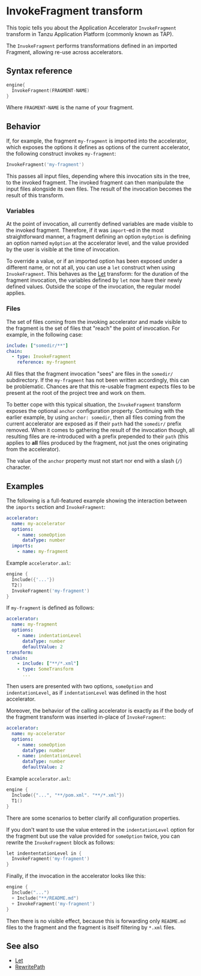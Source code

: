 # InvokeFragment transform

This topic tells you about the Application Accelerator `InvokeFragment` transform in Tanzu Application Platform (commonly known as TAP).

The `InvokeFragment` performs transformations defined in an imported Fragment,
allowing re-use across accelerators.

## <a id="syntax-ref"></a>Syntax reference

```go
engine{
  InvokeFragment(FRAGMENT-NAME)
}
```

Where `FRAGMENT-NAME` is the name of your fragment.

## <a id="behavior"></a>Behavior

If, for example, the fragment `my-fragment` is imported into the accelerator, which
exposes the options it defines as options of the current accelerator,
the following construct invokes `my-fragment`:

```go
InvokeFragment('my-fragment')
```

This passes all input files, depending where this invocation sits in the tree, to
the invoked fragment. The invoked fragment can then manipulate the input files alongside its own files.
The result of the invocation becomes the result of this transform.

### <a id="variables"></a>Variables

At the point of invocation, all currently defined variables are made visible
to the invoked fragment. Therefore, if it was `import`-ed in the most straightforward
manner, a fragment defining an option `myOption` is defining an option named
`myOption` at the accelerator level, and the value provided by the user is visible at the time of invocation.

To override a value, or if an imported option has been exposed under a different name,
or not at all, you can use a `let` construct when using `InvokeFragment`.
This behaves as the [Let](let.md) transform: for the duration of the fragment
invocation, the variables defined by `let` now have their newly defined values.
Outside the scope of the invocation, the regular model applies.

### <a id="files"></a>Files

The set of files coming from the invoking accelerator and made visible to
the fragment is the set of files that "reach" the point of invocation.
For example, in the following case:

```yaml
include: ["somedir/**"]
chain:
  - type: InvokeFragment
    reference: my-fragment
```

All files that the fragment invocation "sees" are files in the `somedir/` subdirectory.
If the `my-fragment` has not been written accordingly, this can be problematic.
Chances are that this re-usable fragment expects files to be present at the root of
the project tree and work on them.

To better cope with this typical situation, the `InvokeFragment` transform
exposes the optional `anchor` configuration property. Continuing with the earlier example,
by using `anchor: somedir`, then all files coming from the current accelerator
are exposed as if their `path` had the `somedir/` prefix removed. When it comes
to gathering the result of the invocation though, all resulting files are re-introduced
with a prefix prepended to their `path` (this applies to **all** files produced by
the fragment, not just the ones originating from the accelerator).

The value of the `anchor` property must not start nor end with a slash (`/`) character.

## <a id="examples"></a>Examples

The following is a full-featured example showing the interaction between
the `imports` section and `InvokeFragment`:

```yaml
accelerator:
  name: my-accelerator
  options:
    - name: someOption
      dataType: number
  imports:
    - name: my-fragment
```

Example `accelerator.axl`:

```go
engine {
  Include({'...'})
  T2()
  InvokeFragment('my-fragment')
}
```

If `my-fragment` is defined as follows:

```yaml
accelerator:
  name: my-fragment
  options:
    - name: indentationLevel
      dataType: number
      defaultValue: 2
transform:
  chain:
    - include: ["**/*.xml"]
    - type: SomeTransform
      ...
```

Then users are presented with two options, `someOption` and `indentationLevel`,
as if `indentationLevel` was defined in the host accelerator.

Moreover, the behavior of the calling accelerator is exactly as if the body
of the fragment transform was inserted in-place of `InvokeFragment`:

```yaml
accelerator:
  name: my-accelerator
  options:
    - name: someOption
      dataType: number
    - name: indentationLevel
      dataType: number
      defaultValue: 2
```

Example `accelerator.axl`:

```go
engine {
  Include({"...", "**/pom.xml". "**/*.xml"})
  T1()
}
```

There are some scenarios to better clarify all configuration properties.

If you don't want to use the value entered in the `indentationLevel` option for
the fragment but use the value provided for `someOption` twice,
you can rewrite the `InvokeFragment` block as follows:

```go
let indententationLevel in {
  InvokeFragment('my-fragment')
}
```

Finally, if the invocation in the accelerator looks like this:

```go
engine {
  Include("...")
  + Include("**/README.md")
  + InvokeFragment('my-fragment')
}
```

Then there is no visible effect, because this is
forwarding only `README.md` files to the fragment and the fragment is itself
filtering by `*.xml` files.

## <a id="see-also"></a> See also

- [Let](let.md)
- [RewritePath](rewrite-path.md)
